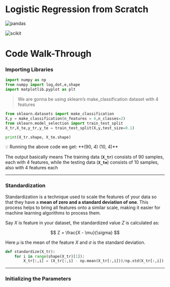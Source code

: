# Logistic Regression from Scratch

![pandas](https://img.shields.io/badge/-pandas-navy?logo=pandas)

![scikit](https://img.shields.io/badge/-scikit--learn-blue?logo=scikitlearn)

# Code Walk-Through

### Importing Libraries

```python
import numpy as np 
from numpy import log,dot,e,shape
import matplotlib.pyplot as plt
```

> We are gonna be using sklearn’s make_classification dataset with 4 features
> 

```python
from sklearn.datasets import make_classification
X,y = make_classification(n_features = 4,n_classes=2)
from sklearn.model_selection import train_test_split  
X_tr,X_te,y_tr,y_te = train_test_split(X,y,test_size=0.1)

print(X_tr.shape, X_te.shape)
```

<aside>
💡 Running the above code we get:
**(90, 4) (10, 4)**

</aside>

The output basically means The training data (**`X_tr`**) consists of 90 samples, each with 4 features, while the testing data (**`X_te`**) consists of 10 samples, also with 4 features each

---

### Standardization

Standardization is a technique used to scale the features of your data so that they have a **mean of zero and a standard deviation of one**. This process helps to bring all features onto a similar scale, making it easier for machine learning algorithms to process them.

Say $X$ is feature in your dataset, the standardized value $Z$ is calculated as:

$$
Z = \frac{X - \mu}{\sigma}
$$

Here $\mu$ is the mean of the feature $X$ and $\sigma$ is the standard deviation. 

```python
def standardize(X_tr):
    for i in range(shape(X_tr)[1]):
        X_tr[:,i] = (X_tr[:,i] - np.mean(X_tr[:,i]))/np.std(X_tr[:,i])
```

---

### Initializing the Parameters
